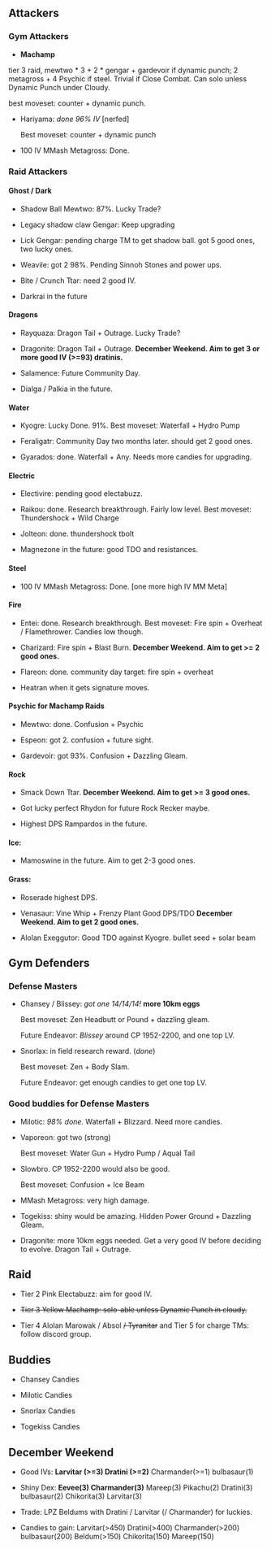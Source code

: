## Attackers

### Gym Attackers

* **Machamp**

 tier 3 raid,  mewtwo * 3 + 2 * gengar + gardevoir if dynamic punch; 2 metagross + 4 Psychic if steel. Trivial if Close Combat. Can solo unless Dynamic Punch under Cloudy.
  
  best moveset: counter + dynamic punch.

* Hariyama: *done 96% IV* [nerfed]

  Best moveset: counter + dynamic punch

* 100 IV MMash Metagross: Done.

### Raid Attackers

#### Ghost / Dark

* Shadow Ball Mewtwo: 87%. Lucky Trade?

* Legacy shadow claw Gengar: Keep upgrading

* Lick Gengar: pending charge TM to get shadow ball. got 5 good ones, two lucky ones.

* Weavile: got 2 98%. Pending Sinnoh Stones and power ups.

* Bite / Crunch Ttar: need 2 good IV.

* Darkrai in the future

#### Dragons

* Rayquaza: Dragon Tail + Outrage. Lucky Trade?

* Dragonite: Dragon Tail + Outrage. **December Weekend. Aim to get 3 or more good IV (>=93) dratinis.**

* Salamence: Future Community Day.

* Dialga / Palkia in the future.

#### Water

* Kyogre: Lucky Done. 91%. Best moveset: Waterfall + Hydro Pump

* Feraligatr: Community Day two months later. should get 2 good ones.

* Gyarados: done. Waterfall + Any. Needs more candies for upgrading.

#### Electric

* Electivire: pending good electabuzz.

* Raikou: done. Research breakthrough. Fairly low level. Best moveset: Thundershock + Wild Charge

* Jolteon: done. thundershock tbolt

* Magnezone in the future: good TDO and resistances.

#### Steel

* 100 IV MMash Metagross: Done. [one more high IV MM Meta]


#### Fire

* Entei: done. Research breakthrough. Best moveset: Fire spin + Overheat / Flamethrower. Candies low though.

* Charizard: Fire spin + Blast Burn. **December Weekend. Aim to get >= 2 good ones.**

* Flareon: done. community day target: fire spin + overheat 

* Heatran when it gets signature moves.
 

#### Psychic for Machamp Raids

* Mewtwo: done. Confusion + Psychic

* Espeon: got 2. confusion + future sight.

* Gardevoir: got 93%. Confusion + Dazzling Gleam.


#### Rock

* Smack Down Ttar. **December Weekend. Aim to get >= 3 good ones.**

* Got lucky perfect Rhydon for future Rock Recker maybe.

* Highest DPS Rampardos in the future.

#### Ice:

* Mamoswine in the future. Aim to get 2-3 good ones.

#### Grass:

* Roserade highest DPS.

* Venasaur: Vine Whip + Frenzy Plant Good DPS/TDO **December Weekend. Aim to get 2 good ones.**

* Alolan Exeggutor: Good TDO against Kyogre. bullet seed + solar beam

## Gym Defenders

### Defense Masters

* Chansey / Blissey: *got one 14/14/14!* **more 10km eggs**
  
  Best moveset: Zen Headbutt or Pound + dazzling gleam.
  
  Future Endeavor: *Blissey* around CP 1952-2200, and one top LV.

* Snorlax: in field research reward. (*done*)

  Best moveset: Zen + Body Slam.
  
  Future Endeavor: get enough candies to get one top LV.

### Good buddies for Defense Masters
  
* Milotic: *98% done.* Waterfall + Blizzard. Need more candies.

* Vaporeon: got two (strong)
  
  Best moveset: Water Gun + Hydro Pump / Aqual Tail
  
* Slowbro. CP 1952-2200 would also be good.

  Best moveset: Confusion + Ice Beam

* MMash Metagross: very high damage.

* Togekiss: shiny would be amazing. Hidden Power Ground + Dazzling Gleam.

* Dragonite: more 10km eggs needed. Get a very good IV before deciding to evolve. Dragon Tail + Outrage.
  
## Raid

* Tier 2 Pink Electabuzz: aim for good IV.

* ~~Tier 3 Yellow Machamp: solo-able unless Dynamic Punch in cloudy.~~

* Tier 4 Alolan Marowak / Absol ~~/ Tyranitar~~ and Tier 5 for charge TMs: follow discord group.

## Buddies

* Chansey Candies

* Milotic Candies

* Snorlax Candies

* Togekiss Candies

## December Weekend

* Good IVs: **Larvitar (>=3) Dratini (>=2)** Charmander(>=1) bulbasaur(1)

* Shiny Dex: 
**Eevee(3)
Charmander(3)** 
Mareep(3)
Pikachu(2)
Dratini(3)
bulbasaur(2)
Chikorita(3)
Larvitar(3)

* Trade: LPZ Beldums with Dratini / Larvitar (/ Charmander) for luckies. 

* Candies to gain: Larvitar(>450) Dratini(>400) Charmander(>200) bulbasaur(200) Beldum(>150) Chikorita(150) Mareep(150) 
